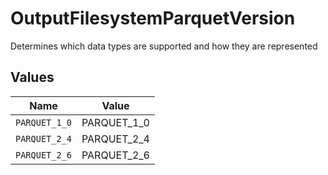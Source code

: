 # OutputFilesystemParquetVersion

Determines which data types are supported and how they are represented


## Values

| Name          | Value         |
| ------------- | ------------- |
| `PARQUET_1_0` | PARQUET_1_0   |
| `PARQUET_2_4` | PARQUET_2_4   |
| `PARQUET_2_6` | PARQUET_2_6   |